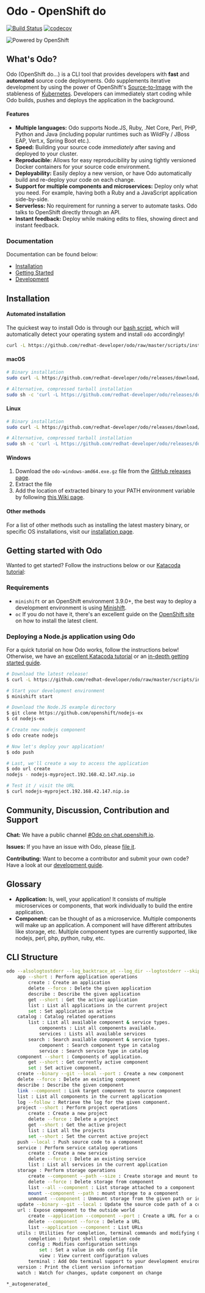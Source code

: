 # Odo - OpenShift do

[![Build Status](https://travis-ci.org/redhat-developer/odo.svg?branch=master)](https://travis-ci.org/redhat-developer/odo) [![codecov](https://codecov.io/gh/redhat-developer/odo/branch/master/graph/badge.svg)](https://codecov.io/gh/redhat-developer/odo)

![Powered by OpenShift](/docs/img/powered_by_openshift.png)

## What's Odo?

Odo (OpenShift do...) is a CLI tool that provides developers with **fast** and **automated** source code deployments. Odo supplements iterative development by using the power of OpenShift's [Source-to-Image](https://github.com/openshift/source-to-image) with the stableness of [Kubernetes](https://github.com/kubernetes/kubernetes). Developers can immediately start coding while Odo builds, pushes and deploys the application in the background.

#### Features

  - **Multiple languages:** Odo supports Node.JS, Ruby, .Net Core, Perl, PHP, Python and Java (including popular runtimes such as WildFly / JBoss EAP, Vert.x, Spring Boot etc.).
  - **Speed:** Building your source code *immediately* after saving and deployed to your cluster.
  - **Reproducible:** Allows for easy reproducibility by using tightly versioned Docker containers for your source code environment.
  - **Deployability:** Easily deploy a new version, or have Odo automatically build and re-deploy your code on each change.
  - **Support for multiple components and microservices:** Deploy only what you need. For example, having both a Ruby and a JavaScript application side-by-side.
  - **Serverless:** No requirement for running a server to automate tasks. Odo talks to OpenShift directly through an API.
  - **Instant feedback:** Deploy while making edits to files, showing direct and instant feedback.

### Documentation

Documentation can be found below:

  - [Installation](https://github.com/redhat-developer/odo/blob/master/docs/installation.md)
  - [Getting Started](https://github.com/redhat-developer/odo/blob/master/docs/getting-started.md)
  - [Development](https://github.com/redhat-developer/odo/blob/master/docs/development.md)

## Installation

#### Automated installation

The quickest way to install Odo is through our [bash script](./scripts/install.sh), which will automatically detect your operating system and install `odo` accordingly!

```sh
curl -L https://github.com/redhat-developer/odo/raw/master/scripts/install.sh | bash
```

#### macOS

```sh
# Binary installation
sudo curl -L https://github.com/redhat-developer/odo/releases/download/v0.0.13/odo-darwin-amd64 -o /usr/local/bin/odo && sudo chmod +x /usr/local/bin/odo

# Alternative, compressed tarball installation
sudo sh -c 'curl -L https://github.com/redhat-developer/odo/releases/download/v0.0.13/odo-darwin-amd64.gz | gzip -d > /usr/local/bin/odo; chmod +x /usr/local/bin/odo'
```

#### Linux

```sh
# Binary installation
sudo curl -L https://github.com/redhat-developer/odo/releases/download/v0.0.13/odo-linux-amd64 -o /usr/local/bin/odo && sudo chmod +x /usr/local/bin/odo

# Alternative, compressed tarball installation
sudo sh -c 'curl -L https://github.com/redhat-developer/odo/releases/download/v0.0.13/odo-linux-amd64.gz | gzip -d > /usr/local/bin/odo; chmod +x /usr/local/bin/odo'
```

#### Windows

1. Download the `odo-windows-amd64.exe.gz` file from the [GitHub releases page](https://github.com/redhat-developer/odo/releases).
2. Extract the file
3. Add the location of extracted binary to your PATH environment variable by following [this Wiki page](https://github.com/redhat-developer/odo/wiki/Setting-PATH-variable-on-Windows).

#### Other methods

For a list of other methods such as installing the latest mastery binary, or specific OS installations, visit our [installation page](/docs/installation.md).

## Getting started with Odo

Wanted to get started? Follow the instructions below or our [Katacoda tutorial](https://www.katacoda.com/mjelen/courses/introduction/developing-with-odo):

### Requirements

  - `minishift` or an OpenShift environment 3.9.0+, the best way to deploy a development environment is using [Minishift](https://github.com/minishift/minishift).
  - `oc` If you do not have it, there's an excellent guide on the [OpenShift site](https://docs.openshift.org/latest/cli_reference/get_started_cli.html#installing-the-cli) on how to install the latest client.

### Deploying a Node.js application using Odo

For a quick tutorial on how Odo works, follow the instructions below! Otherwise, we have an [excellent Katacoda tutorial](https://www.katacoda.com/mjelen/courses/introduction/developing-with-odo) or an [in-depth getting started guide](/docs/getting-started.md).

```sh
# Download the latest release!
$ curl -L https://github.com/redhat-developer/odo/raw/master/scripts/install.sh | bash

# Start your development environment
$ minishift start

# Download the Node.JS example directory
$ git clone https://github.com/openshift/nodejs-ex
$ cd nodejs-ex

# Create new nodejs component
$ odo create nodejs

# Now let's deploy your application!
$ odo push

# Last, we'll create a way to access the application
$ odo url create
nodejs - nodejs-myproject.192.168.42.147.nip.io

# Test it / visit the URL
$ curl nodejs-myproject.192.168.42.147.nip.io
```

## Community, Discussion, Contribution and Support

**Chat:** We have a public channel [#Odo on chat.openshift.io](https://chat.openshift.io/developers/channels/odo).

**Issues:** If you have an issue with Odo, please [file it](https://github.com/redhat-developer/odo/issues).

**Contributing:** Want to become a contributor and submit your own code? Have a look at our [development guide](https://github.com/redhat-developer/odo/blob/master/docs/development.md).

## Glossary

- **Application:** Is, well, your application! It consists of multiple microservices or components, that work individually to build the entire application.
- **Component:** can be thought of as a microservice. Multiple components will make up an application. A component will have different attributes like storage, etc.
Multiple component types are currently supported, like nodejs, perl, php, python, ruby, etc.

## CLI Structure
```sh
odo --alsologtostderr --log_backtrace_at --log_dir --logtostderr --skip-connection-check --stderrthreshold --v --vmodule : Odo (Openshift Do)
    app --short : Perform application operations
        create : Create an application
        delete --force : Delete the given application
        describe : Describe the given application
        get --short : Get the active application
        list : List all applications in the current project
        set : Set application as active
    catalog : Catalog related operations
        list : List all available component & service types.
            components : List all components available.
            services : Lists all available services
        search : Search available component & service types.
            component : Search component type in catalog
            service : Search service type in catalog
    component --short : Components of application.
        get --short : Get currently active component
        set : Set active component.
    create --binary --git --local --port : Create a new component
    delete --force : Delete an existing component
    describe : Describe the given component
    link --component : Link target component to source component
    list : List all components in the current application
    log --follow : Retrieve the log for the given component.
    project --short : Perform project operations
        create : Create a new project
        delete --force : Delete a project
        get --short : Get the active project
        list : List all the projects
        set --short : Set the current active project
    push --local : Push source code to a component
    service : Perform service catalog operations
        create : Create a new service
        delete --force : Delete an existing service
        list : List all services in the current application
    storage : Perform storage operations
        create --component --path --size : Create storage and mount to a component
        delete --force : Delete storage from component
        list --all --component : List storage attached to a component
        mount --component --path : mount storage to a component
        unmount --component : Unmount storage from the given path or identified by its name, from the current component
    update --binary --git --local : Update the source code path of a component
    url : Expose component to the outside world
        create --application --component --port : Create a URL for a component
        delete --component --force : Delete a URL
        list --application --component : List URLs
    utils : Utilities for completion, terminal commands and modifying Odo configurations
        completion : Output shell completion code
        config : Modifies configuration settings
            set : Set a value in odo config file
            view : View current configuration values
        terminal : Add Odo terminal support to your development environment
    version : Print the client version information
    watch : Watch for changes, update component on change

*_autogenerated_

